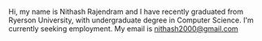 Hi, my name is Nithash Rajendram and I have recently graduated from Ryerson University, with undergraduate degree in Computer Science. I'm currently seeking employment. My email is nithash2000@gmail.com

<!---
NithashR/NithashR is a ✨ special ✨ repository because its `README.md` (this file) appears on your GitHub profile.
You can click the Preview link to take a look at your changes.
--->
